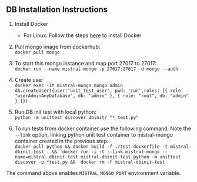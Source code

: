 ## DB Installation Instructions
1. Install Docker
    - For Linux: Follow the steps [here](https://docs.docker.com/engine/installation/linux/ubuntu/#install-using-the-repository) to install Docker
2. Pull mongo image from dockerhub:   
``docker pull mongo``

3. To start this mongo instance and map port 27017 to 27017:   
``docker run --name mistral-mongo -p 27017:27017 -d mongo --auth``

4. Create user   
``docker exec -it mistral-mongo mongo admin``    
``db.createUser({user:'unit_test_user', pwd: 'run',roles: [{ role: "userAdminAnyDatabase", db: "admin" }, { role: "root", db: "admin" } ]})``

4. Run DB init test with local python:    
``python -m unittest discover dbinit/ "*_test.py"``   

5. To run tests from docker container use the following command. Note the `--link` option, linking python unit test container to mistral-mongo container created in the previous step:    
``
docker pull python && docker build -f ./test.dockerfile -t mistral-dbinit-test . &&  docker run -i -t --link mistral-mongo --name=mistral-dbinit-test mistral-dbinit-test python -m unittest discover -p *test.py &&  docker rm -f mistral-dbinit-test
``

The command above enables ``MISTRAL_MONGO_PORT`` environment variable.
